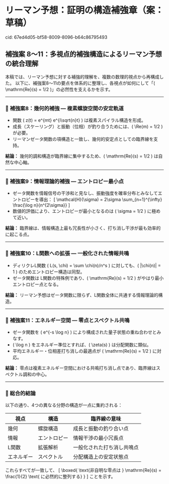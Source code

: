 # リーマン予想：証明の構造補強章（案：草稿）

cid: 67ed4d05-bf58-8009-8096-b64c86795493

## 補強案 8～11：多視点的補強構造によるリーマン予想の統合理解

本稿では、リーマン予想に対する補強的理解を、複数の数理的視点から再構成した。
以下に、補強案8～11の要点を体系的に整理し、各視点が如何にして「\( \mathrm{Re}(s) = 1/2 \)」の必然性を支えるかを示す。

---

### 🔹 補強案8：幾何的補強 — 複素螺旋空間の安定軌道

- 関数 \( z(t) = e^{mt} e^{i\sqrt{n}t} \) は複素スパイラル構造を形成。
- 成長（スケーリング）と振動（位相）が釣り合うためには、\( \Re(m) = 1/2 \) が必要。
- リーマンゼータ関数の項構造と一致し、幾何的安定点としての臨界線を支持。

**結論：** 幾何的調和構造が臨界線に集中するため、\( \mathrm{Re}(s) = 1/2 \) は自然な中心軸。

---

### 🔹 補強案9：情報理論的補強 — エントロピー最小点

- ゼータ関数を情報信号の干渉和と見なし、振動強度を確率分布とみなしてエントロピーを導出：
  \[ \mathcal{H}(\sigma) = 2\sigma \sum_{n=1}^{\infty} \frac{\log n}{n^{2\sigma}} \]
- 数値的評価により、エントロピーが最小となるのは \( \sigma = 1/2 \) に極めて近い。

**結論：** 臨界線は、情報構造上最も冗長性が小さく、打ち消し干渉が最も効率的に起こる点。

---

### 🔹 補強案10：L関数への拡張 — 一般化された情報共鳴

- ディリクレL関数 \( L(s, \chi) = \sum \chi(n)/n^s \) に対しても、\( |\chi(n)| = 1 \) のためエントロピー構造は同型。
- ゼータ関数は L関数の特殊例であり、\( \mathrm{Re}(s) = 1/2 \) がやはり最小エントロピー点となる。

**結論：** リーマン予想はゼータ関数に限らず、L関数全体に共通する情報理論的構造。

---

### 🔹 補強案11：エネルギー空間 — 零点とスペクトル共鳴

- ゼータ関数を \( e^{-s \log n} \) により構成された量子状態の重ね合わせとみなす。
- \( \log n \) をエネルギー準位とすれば、\( \zeta(s) \) は分配関数に類似。
- 平均エネルギー・位相差打ち消しの最適点が \( \mathrm{Re}(s) = 1/2 \) に対応。

**結論：** 零点は複素エネルギー空間における共鳴打ち消し点であり、臨界線はスペクトル調和の中心。

---

### 🔸 総合的結論

以下の通り、4つの異なる分野の構造が一点に集約される：

| 視点 | 構造 | 臨界線の意味 |
|------|--------|------------------|
| 幾何 | 螺旋構造 | 成長と振動の釣り合い点 |
| 情報 | エントロピー | 情報干渉の最小冗長点 |
| L関数 | 拡張解析 | 一般化された打ち消し共鳴点 |
| エネルギー | スペクトル | 分配構造上の安定状態点 |

これらすべてが一致して、
\[
\boxed{ \text{非自明な零点は } \mathrm{Re}(s) = \frac{1}{2} \text{ に必然的に整列する} }
\]
ことを示す。
